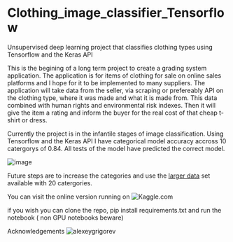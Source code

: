 # Clothing_image_classifier_Tensorflow
Unsupervised deep learning project that classifies clothing types using Tensorflow and the Keras API

This is the begining of a long term project to create a grading system application. 
The application is for items of clothing for sale on online sales platforms and I hope for it to be implemented to many suppliers.
The application will take data from the seller, via scraping or prefereably API on the clothing type, where it was made and what it is made from.
This data combined with human rights and environmental risk indexes. 
Then it will give the item a rating and inform the buyer for the real cost of that cheap t-shirt or dress.

Currently the project is in the infantile stages of image classification.
Using Tensorflow and the Keras API I have categorical model accuracy accross 10 catergorys of 0.84.
All tests of the model have predicted the correct model.

![image](https://user-images.githubusercontent.com/105222741/203861043-93ae3156-7d69-4ec2-b320-5d0b6fed4002.png)


Future steps are to increase the categories and use the [larger data](https://github.com/alexeygrigorev/clothing-dataset) set available with 20 catergories.

You can visit the online version running on ![Kaggle.com ](https://www.kaggle.com/nathanaustin/clothing-image-classifier-transfer-learning-model)

if you wish you can clone the repo, pip install requirements.txt and run the notebook ( non GPU notebooks beware) 

Acknowledgements ![alexeygrigorev](https://github.com/alexeygrigorev/clothing-dataset-small)
